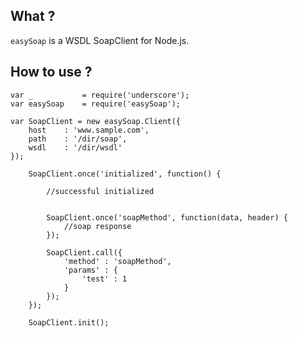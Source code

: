 ## What ?
`easySoap` is a WSDL SoapClient for Node.js.

## How to use ?

    var _           = require('underscore');
    var easySoap    = require('easySoap');

    var SoapClient = new easySoap.Client({
        host    : 'www.sample.com',
        path    : '/dir/soap',
        wsdl    : '/dir/wsdl'
    });

        SoapClient.once('initialized', function() {

            //successful initialized


            SoapClient.once('soapMethod', function(data, header) {
                //soap response
            });

            SoapClient.call({
                'method' : 'soapMethod',
                'params' : {
                    'test' : 1
                }
            });
        });

        SoapClient.init();
